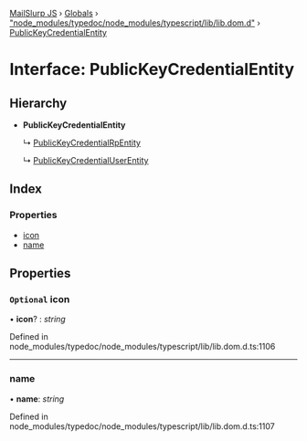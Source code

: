 [MailSlurp JS](../README.md) › [Globals](../globals.md) › ["node_modules/typedoc/node_modules/typescript/lib/lib.dom.d"](../modules/_node_modules_typedoc_node_modules_typescript_lib_lib_dom_d_.md) › [PublicKeyCredentialEntity](_node_modules_typedoc_node_modules_typescript_lib_lib_dom_d_.publickeycredentialentity.md)

# Interface: PublicKeyCredentialEntity

## Hierarchy

* **PublicKeyCredentialEntity**

  ↳ [PublicKeyCredentialRpEntity](_node_modules_typedoc_node_modules_typescript_lib_lib_dom_d_.publickeycredentialrpentity.md)

  ↳ [PublicKeyCredentialUserEntity](_node_modules_typedoc_node_modules_typescript_lib_lib_dom_d_.publickeycredentialuserentity.md)

## Index

### Properties

* [icon](_node_modules_typedoc_node_modules_typescript_lib_lib_dom_d_.publickeycredentialentity.md#optional-icon)
* [name](_node_modules_typedoc_node_modules_typescript_lib_lib_dom_d_.publickeycredentialentity.md#name)

## Properties

### `Optional` icon

• **icon**? : *string*

Defined in node_modules/typedoc/node_modules/typescript/lib/lib.dom.d.ts:1106

___

###  name

• **name**: *string*

Defined in node_modules/typedoc/node_modules/typescript/lib/lib.dom.d.ts:1107
